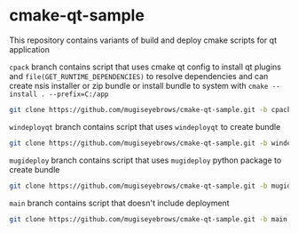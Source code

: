 # cmake-qt-sample

This repository contains variants of build and deploy cmake scripts for qt application

`cpack` branch contains script that uses cmake qt config to install qt plugins and `file(GET_RUNTIME_DEPENDENCIES)` to resolve dependencies and can create nsis installer or zip bundle or install bundle to system with `cmake --install . --prefix=C:/app`

```bash
git clone https://github.com/mugiseyebrows/cmake-qt-sample.git -b cpack cmake-qt-sample-cpack
```

`windeployqt` branch contains script that uses `windeployqt` to create bundle

```bash
git clone https://github.com/mugiseyebrows/cmake-qt-sample.git -b windeployqt cmake-qt-sample-windeployqt
```

`mugideploy` branch contains script that uses `mugideploy` python package to create bundle

```bash
git clone https://github.com/mugiseyebrows/cmake-qt-sample.git -b mugideploy cmake-qt-sample-mugideploy
```

`main` branch contains script that doesn't include deployment

```bash
git clone https://github.com/mugiseyebrows/cmake-qt-sample.git -b main cmake-qt-sample-main
```

